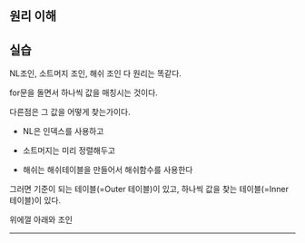## 원리 이해

## 실습




  
  
NL조인, 소트머지 조인, 해쉬 조인 다 원리는 똑같다.

for문을 돌면서 하나씩 값을 매칭시는 것이다.

다른점은 그 값을 어떻게 찾는가이다.

- NL은 인덱스를 사용하고

- 소트머지는 미리 정렬해두고

- 해쉬는 해쉬테이블을 만들어서 해쉬함수를 사용한다

  
그러면 기준이 되는 테이블(=Outer 테이블)이 있고, 하나씩 값을 찾는 테이블(=Inner 테이블)이 있다.

위에껄 아래와 조인


  
_______
  
